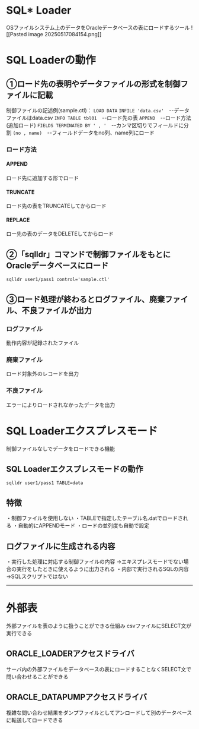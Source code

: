 # SQL* Loader
OSファイルシステム上のデータをOracleデータベースの表にロードするツール
![[Pasted image 20250517084154.png]]
# SQL Loaderの動作

## ①ロード先の表明やデータファイルの形式を制御ファイルに記載

制御ファイルの記述例(sample.ctl)：
`LOAD DATA`
`INFILE 'data.csv'`　--データファイルはdata.csv
`INFO TABLE tbl01`　--ロード先の表
`APPEND`　--ロード方法(追加ロード)
`FIELDS TERMINATED BY ' , '`　--カンマ区切りでフィールドに分割
`(no , name)`　--フィールドデータをno列、name列にロード
### ロード方法
#### APPEND
ロード先に追加する形でロード
#### TRUNCATE
ロード先の表をTRUNCATEしてからロード
#### REPLACE
ロー先の表のデータをDELETEしてからロード
## ②「sqlldr」コマンドで制御ファイルをもとにOracleデータベースにロード

`sqlldr user1/pass1 control='sample.ctl'`
## ③ロード処理が終わるとログファイル、廃棄ファイル、不良ファイルが出力
### ログファイル
動作内容が記録されたファイル
### 廃棄ファイル
ロード対象外のレコードを出力
### 不良ファイル
エラーによりロードされなかったデータを出力
# SQL Loaderエクスプレスモード
制御ファイルなしでデータをロードできる機能
## SQL Loaderエクスプレスモードの動作

`sqlldr user1/pass1 TABLE=data`
## 特徴

・制御ファイルを使用しない
・TABLEで指定したテーブル名.datでロードされる
・自動的にAPPENDモード
・ロードの並列度も自動で設定

## ログファイルに生成される内容

・実行した処理に対応する制御ファイルの内容
→エキスプレスモードでない場合の実行をしたときに使えるように出力される
・内部で実行されるSQLの内容
→SQLスクリプトではない

---
# 外部表

外部ファイルを表のように扱うことができる仕組み
csvファイルにSELECT文が実行できる
## ORACLE_LOADERアクセスドライバ

サーバ内の外部ファイルをデータベースの表にロードすることなくSELECT文で問い合わせることができる

## ORACLE_DATAPUMPアクセスドライバ

複雑な問い合わせ結果をダンプファイルとしてアンロードして別のデータベースに転送してロードできる